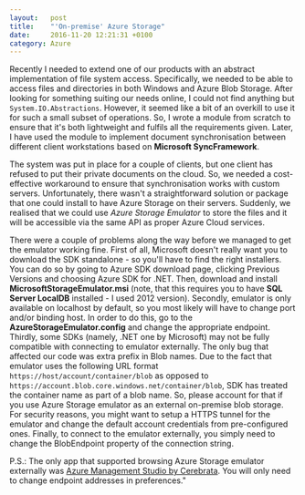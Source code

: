 ```yaml
---
layout:   post
title:    "'On-premise' Azure Storage"
date:     2016-11-20 12:21:31 +0100
category: Azure
---
```

Recently I needed to extend one of our products with an abstract implementation
of file system access. Specifically, we needed to be able to access files and
directories in both Windows and Azure Blob Storage. After looking for something
suiting our needs online, I could not find anything but
`System.IO.Abstractions`. However, it seemed like a bit of an overkill to use
it for such a small subset of operations. So, I wrote a module from scratch to
ensure that it's both lightweight and fulfils all the requirements given.
Later, I have used the module to implement document synchronisation between
different client workstations based on __Microsoft SyncFramework__.

The system was put in place for a couple of clients, but one client has refused
to put their private documents on the cloud. So, we needed a cost-effective
workaround to ensure that synchronisation works with custom servers.
Unfortunately, there wasn't a straightforward solution or package that one
could install to have Azure Storage on their servers. Suddenly, we realised
that we could use *Azure Storage Emulator* to store the files and it will be
accessible via the same API as proper Azure Cloud services.

There were a couple of problems along the way before we managed to get the
emulator working fine. First of all, Microsoft doesn't really want you to
download the SDK standalone - so you'll have to find the right installers.
You can do so by going to Azure SDK download page, clicking Previous Versions
and choosing Azure SDK for .NET. Then, download and
install __MicrosoftStorageEmulator.msi__ (note, that this requires you to have
__SQL Server LocalDB__ installed - I used 2012 version). Secondly, emulator is
only available on localhost by default, so you most likely will have to change
port and/or binding host. In order to do this, go to the
__AzureStorageEmulator.config__ and change the appropriate endpoint. Thirdly,
some SDKs (namely, .NET one by Microsoft) may not be fully compatible with
connecting to emulator externally. The only bug that affected our code was
extra prefix in Blob names. Due to the fact that emulator uses the following URL
format `https://host/account/container/blob` as opposed to
`https://account.blob.core.windows.net/container/blob`, SDK has treated the
container name as part of a blob name. So, please account for that if you use
Azure Storage emulator as an external on-premise blob storage. For security
reasons, you might want to setup a HTTPS tunnel for the emulator and change the
default account credentials from pre-configured ones. Finally, to connect to 
the emulator externally, you simply need to change the BlobEndpoint property of
the connection string.

P.S.: The only app that supported browsing Azure Storage emulator externally
was [Azure Management Studio by Cerebrata](http://www.cerebrata.com/products/azure-management-studio/introduction). You will only need to change endpoint addresses in preferences."
